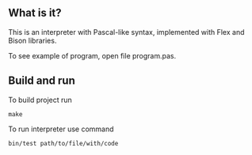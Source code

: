 ## What is it?
This is an interpreter with Pascal-like syntax, implemented with Flex and Bison libraries. 

To see example of program, open file program.pas.

## Build and run
To build project run
```
make
```

To run interpreter use command
```
bin/test path/to/file/with/code
```